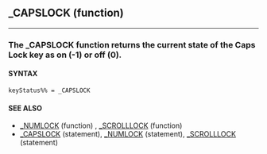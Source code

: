 ## _CAPSLOCK (function)
---

### The _CAPSLOCK function returns the current state of the Caps Lock key as on (-1) or off (0).

#### SYNTAX

`keyStatus%% = _CAPSLOCK`

#### SEE ALSO
* [_NUMLOCK](./_NUMLOCK.md) (function) , [_SCROLLLOCK](./_SCROLLLOCK.md) (function)
* [_CAPSLOCK](./_CAPSLOCK.md) (statement), [_NUMLOCK](./_NUMLOCK.md) (statement), [_SCROLLLOCK](./_SCROLLLOCK.md) (statement)

